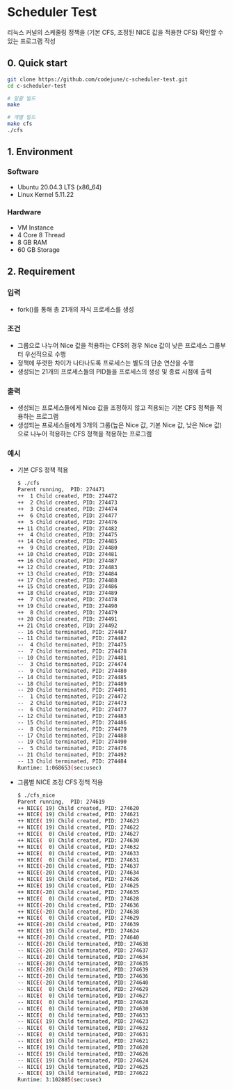 # Scheduler Test

리눅스 커널의 스케줄링 정책을 (기본 CFS, 조정된 NICE 값을 적용한 CFS) 확인할 수 있는 프로그램 작성

## 0. Quick start

``` bash
git clone https://github.com/codejune/c-scheduler-test.git
cd c-scheduler-test

# 일괄 빌드
make

# 개별 빌드
make cfs
./cfs
```

## 1. Environment

### Software

- Ubuntu 20.04.3 LTS (x86_64)
- Linux Kernel 5.11.22

### Hardware

- VM Instance
- 4 Core 8 Thread
- 8 GB RAM
- 60 GB Storage

## 2. Requirement

### 입력

- fork()를 통해 총 21개의 자식 프로세스를 생성

### 조건

- 그룹으로 나누어 Nice 값을 적용하는 CFS의 경우 Nice 값이 낮은 프로세스 그룹부터 우선적으로 수행
- 정책에 뚜렷한 차이가 나타나도록 프로세스는 별도의 단순 연산을 수행
- 생성되는 21개의 프로세스들의 PID들을 프로세스의 생성 및 종료 시점에 출력

### 출력

- 생성되는 프로세스들에게 Nice 값을 조정하지 않고 적용되는 기본 CFS 정책을 적용하는 프로그램
- 생성되는 프로세스들에게 3개의 그룹(높은 Nice 값, 기본 Nice 값, 낮은 Nice 값)으로 나누어 적용하는 CFS 정책을 적용하는 프로그램

### 예시

- 기본 CFS 정책 적용

  ``` bash
  $ ./cfs
  Parent running,  PID: 274471
  ++  1 Child created, PID: 274472
  ++  2 Child created, PID: 274473
  ++  3 Child created, PID: 274474
  ++  6 Child created, PID: 274477
  ++  5 Child created, PID: 274476
  ++ 11 Child created, PID: 274482
  ++  4 Child created, PID: 274475
  ++ 14 Child created, PID: 274485
  ++  9 Child created, PID: 274480
  ++ 10 Child created, PID: 274481
  ++ 16 Child created, PID: 274487
  ++ 12 Child created, PID: 274483
  ++ 13 Child created, PID: 274484
  ++ 17 Child created, PID: 274488
  ++ 15 Child created, PID: 274486
  ++ 18 Child created, PID: 274489
  ++  7 Child created, PID: 274478
  ++ 19 Child created, PID: 274490
  ++  8 Child created, PID: 274479
  ++ 20 Child created, PID: 274491
  ++ 21 Child created, PID: 274492
  -- 16 Child terminated, PID: 274487
  -- 11 Child terminated, PID: 274482
  --  4 Child terminated, PID: 274475
  --  7 Child terminated, PID: 274478
  -- 10 Child terminated, PID: 274481
  --  3 Child terminated, PID: 274474
  --  9 Child terminated, PID: 274480
  -- 14 Child terminated, PID: 274485
  -- 18 Child terminated, PID: 274489
  -- 20 Child terminated, PID: 274491
  --  1 Child terminated, PID: 274472
  --  2 Child terminated, PID: 274473
  --  6 Child terminated, PID: 274477
  -- 12 Child terminated, PID: 274483
  -- 15 Child terminated, PID: 274486
  --  8 Child terminated, PID: 274479
  -- 17 Child terminated, PID: 274488
  -- 19 Child terminated, PID: 274490
  --  5 Child terminated, PID: 274476
  -- 21 Child terminated, PID: 274492
  -- 13 Child terminated, PID: 274484
  Runtime: 1:068653(sec:usec)
  ```

- 그룹별 NICE 조정 CFS 정책 적용

  ``` bash
  $ ./cfs_nice
  Parent running,  PID: 274619
  ++ NICE( 19) Child created, PID: 274620
  ++ NICE( 19) Child created, PID: 274621
  ++ NICE( 19) Child created, PID: 274623
  ++ NICE( 19) Child created, PID: 274622
  ++ NICE(  0) Child created, PID: 274627
  ++ NICE(  0) Child created, PID: 274630
  ++ NICE(  0) Child created, PID: 274632
  ++ NICE(  0) Child created, PID: 274633
  ++ NICE(  0) Child created, PID: 274631
  ++ NICE(-20) Child created, PID: 274637
  ++ NICE(-20) Child created, PID: 274634
  ++ NICE( 19) Child created, PID: 274626
  ++ NICE( 19) Child created, PID: 274625
  ++ NICE(-20) Child created, PID: 274635
  ++ NICE(  0) Child created, PID: 274628
  ++ NICE(-20) Child created, PID: 274636
  ++ NICE(-20) Child created, PID: 274638
  ++ NICE(  0) Child created, PID: 274629
  ++ NICE(-20) Child created, PID: 274639
  ++ NICE( 19) Child created, PID: 274624
  ++ NICE(-20) Child created, PID: 274640
  -- NICE(-20) Child terminated, PID: 274638
  -- NICE(-20) Child terminated, PID: 274637
  -- NICE(-20) Child terminated, PID: 274634
  -- NICE(-20) Child terminated, PID: 274635
  -- NICE(-20) Child terminated, PID: 274639
  -- NICE(-20) Child terminated, PID: 274636
  -- NICE(-20) Child terminated, PID: 274640
  -- NICE(  0) Child terminated, PID: 274629
  -- NICE(  0) Child terminated, PID: 274627
  -- NICE(  0) Child terminated, PID: 274628
  -- NICE(  0) Child terminated, PID: 274630
  -- NICE(  0) Child terminated, PID: 274633
  -- NICE( 19) Child terminated, PID: 274623
  -- NICE(  0) Child terminated, PID: 274632
  -- NICE(  0) Child terminated, PID: 274631
  -- NICE( 19) Child terminated, PID: 274621
  -- NICE( 19) Child terminated, PID: 274620
  -- NICE( 19) Child terminated, PID: 274626
  -- NICE( 19) Child terminated, PID: 274624
  -- NICE( 19) Child terminated, PID: 274625
  -- NICE( 19) Child terminated, PID: 274622
  Runtime: 3:102885(sec:usec)
  ```
